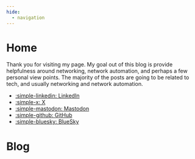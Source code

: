 ```yaml
---
hide:
  - navigation
---
```

# Home

Thank you for visiting my page. My goal out of this blog is provide helpfulness around networking, network automation, and perhaps a few personal view points. The majority of the posts are going to be related to tech, and usually networking and network automation.

<div class="grid cards" markdown>

- [:simple-linkedin: LinkedIn](https://linkedin.com/in/josh-vanderaa)  
- [:simple-x: X](https://x.com/vanderaaj)  
- [:simple-mastodon: Mastodon](https://fosstodon.org/@jvanderaa)  
- [:simple-github: GitHub](https://github.com/jvanderaa)  
- [:simple-bluesky: BlueSky](https://bsky.app/profile/joshv.me)

<!-- -   :fontawesome-brands-markdown:{ .lg .middle } __It's just Markdown__

    ---

    Focus on your content and generate a responsive and searchable static site

    [:octicons-arrow-right-24: Reference](#) -->

</div>

# Blog